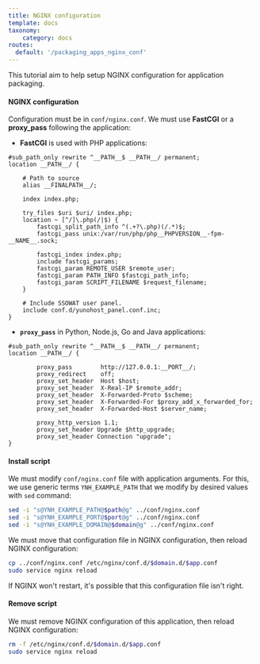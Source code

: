 ```yaml
---
title: NGINX configuration
template: docs
taxonomy:
    category: docs
routes:
  default: '/packaging_apps_nginx_conf'
---
```


This tutorial aim to help setup NGINX configuration for application packaging.

#### NGINX configuration

Configuration must be in `conf/nginx.conf`. We must use **FastCGI** or a **proxy_pass** following the application:
* **FastCGI** is used with PHP applications:

```nginx
#sub_path_only rewrite ^__PATH__$ __PATH__/ permanent;
location __PATH__/ {

    # Path to source
    alias __FINALPATH__/;

    index index.php;

    try_files $uri $uri/ index.php;
    location ~ [^/]\.php(/|$) {
        fastcgi_split_path_info ^(.+?\.php)(/.*)$;
        fastcgi_pass unix:/var/run/php/php__PHPVERSION__-fpm-__NAME__.sock;

        fastcgi_index index.php;
        include fastcgi_params;
        fastcgi_param REMOTE_USER $remote_user;
        fastcgi_param PATH_INFO $fastcgi_path_info;
        fastcgi_param SCRIPT_FILENAME $request_filename;
    }

    # Include SSOWAT user panel.
    include conf.d/yunohost_panel.conf.inc;
}
```

* **`proxy_pass`** in Python, Node.js, Go and Java applications:

```nginx
#sub_path_only rewrite ^__PATH__$ __PATH__/ permanent;
location __PATH__/ {

        proxy_pass        http://127.0.0.1:__PORT__/;
        proxy_redirect    off;
        proxy_set_header  Host $host;
        proxy_set_header  X-Real-IP $remote_addr;
        proxy_set_header  X-Forwarded-Proto $scheme;
        proxy_set_header  X-Forwarded-For $proxy_add_x_forwarded_for;
        proxy_set_header  X-Forwarded-Host $server_name;
  
        proxy_http_version 1.1;
        proxy_set_header Upgrade $http_upgrade;
        proxy_set_header Connection "upgrade";
}
```

#### Install script

We must modify `conf/nginx.conf` file with application arguments. For this, we use generic terms `YNH_EXAMPLE_PATH` that we modify by desired values with `sed` command:

```bash
sed -i "s@YNH_EXAMPLE_PATH@$path@g" ../conf/nginx.conf
sed -i "s@YNH_EXAMPLE_PORT@$port@g" ../conf/nginx.conf
sed -i "s@YNH_EXAMPLE_DOMAIN@$domain@g" ../conf/nginx.conf
```
We must move that configuration file in NGINX configuration, then reload NGINX configuration:

```bash
cp ../conf/nginx.conf /etc/nginx/conf.d/$domain.d/$app.conf
sudo service nginx reload
```

If NGINX won't restart, it's possible that this configuration file isn't right.

#### Remove script

We must remove NGINX configuration of this application, then reload NGINX configuration:

```bash
rm -f /etc/nginx/conf.d/$domain.d/$app.conf
sudo service nginx reload
```
